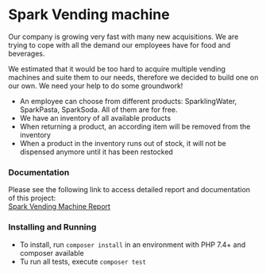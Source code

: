 # Spark Vending machine

Our company is growing very fast with many new acquisitions. We are trying to cope with all the demand our employees have for food and beverages.

We estimated that it would be too hard to acquire multiple vending machines and suite them to our needs, therefore we decided to build one on our own. We need your help to do some groundwork!

- An employee can choose from different products: SparklingWater, SparkPasta, SparkSoda. All of them are for free.
- We have an inventory of all available products
- When returning a product, an according item will be removed from the inventory
- When a product in the inventory runs out of stock, it will not be dispensed anymore until it has been restocked

### Documentation

Please see the following link to access detailed report and documentation of this project:\
[Spark Vending Machine Report](https://docs.google.com/document/d/1K5oY7uSoFuCmvvASWa9jWc3hemsl3IcydDbgEN4MTKE/edit?usp=sharing)

### Installing and Running

- To install, run `composer install` in an environment with PHP 7.4+ and composer available
- Tu run all tests, execute `composer test`
